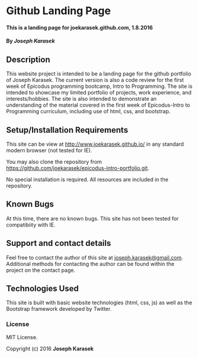 # Github Landing Page

#### This is a landing page for joekarasek.github.com, 1.8.2016

#### By _**Joseph Karasek**_

## Description

This website project is intended to be a landing page for the github portfolio of Joseph Karasek. The current version is also a code review for the first week of Epicodus programming bootcamp, Intro to Programming. The site is intended to showcase my limited portfolio of projects, work experience, and interests/hobbies. The site is also intended to demonstrate an understanding of the material covered in the first week of Epicodus-Intro to Programming curriculum, including use of html, css, and bootstrap.

## Setup/Installation Requirements

This site can be view at <http://www.joekarasek.github.io/> in any standard modern browser (not tested for IE).

You may also clone the repository from <https://github.com/joekarasek/epicodus-intro-portfolio.git>.

No special installation is required. All resources are included in the repository.

## Known Bugs

At this time, there are no known bugs. This site has not been tested for compatibiity with IE.

## Support and contact details

Feel free to contact the author of this site at <joseph.karasek@gmail.com>. Additional methods for contacting the author can be found within the project on the contact page.

## Technologies Used

This site is built with basic website technologies (html, css, js) as well as the Bootstrap framework developed by Twitter.

### License

MIT License.

Copyright (c) 2016 **Joseph Karasek**
